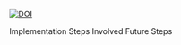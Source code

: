 [![DOI](https://zenodo.org/badge/748623024.svg)](https://zenodo.org/doi/10.5281/zenodo.10625192)

Implementation 
Steps Involved
Future Steps
